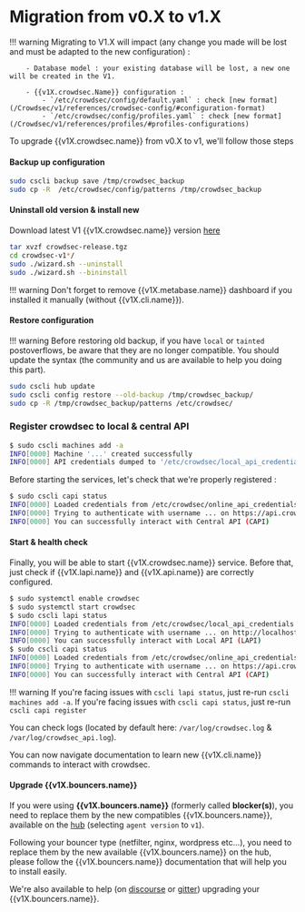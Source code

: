 # Migration from v0.X to v1.X

!!! warning
        Migrating to V1.X will impact (any change you made will be lost and must be adapted to the new configuration) :
        
        - Database model : your existing database will be lost, a new one will be created in the V1.

        - {{v1X.crowdsec.Name}} configuration :
            - `/etc/crowdsec/config/default.yaml` : check [new format](/Crowdsec/v1/references/crowdsec-config/#configuration-format)
            - `/etc/crowdsec/config/profiles.yaml` : check [new format](/Crowdsec/v1/references/profiles/#profiles-configurations)


To upgrade {{v1X.crowdsec.name}} from v0.X to v1, we'll follow those steps

#### Backup up configuration

```bash
sudo cscli backup save /tmp/crowdsec_backup
sudo cp -R  /etc/crowdsec/config/patterns /tmp/crowdsec_backup
```

#### Uninstall old version & install new 

Download latest V1 {{v1X.crowdsec.name}} version [here]({{v1X.crowdsec.download_url}})

```bash
tar xvzf crowdsec-release.tgz
cd crowdsec-v1*/
sudo ./wizard.sh --uninstall
sudo ./wizard.sh --bininstall
```

!!! warning
        Don't forget to remove {{v1X.metabase.name}} dashboard if you installed it manually (without {{v1X.cli.name}}).

#### Restore configuration

!!! warning
        Before restoring old backup, if you have `local` or `tainted` postoverflows, be aware that they are no longer compatible. You should update the syntax (the community and us are available to help you doing this part).
```bash
sudo cscli hub update
sudo cscli config restore --old-backup /tmp/crowdsec_backup/
sudo cp -R /tmp/crowdsec_backup/patterns /etc/crowdsec/
```

### Register crowdsec to local & central API

```bash
$ sudo cscli machines add -a
INFO[0000] Machine '...' created successfully 
INFO[0000] API credentials dumped to '/etc/crowdsec/local_api_credentials.yaml' 
```

Before starting the services, let's check that we're properly registered :

```bash
$ sudo cscli capi status
INFO[0000] Loaded credentials from /etc/crowdsec/online_api_credentials.yaml 
INFO[0000] Trying to authenticate with username ... on https://api.crowdsec.net/ 
INFO[0000] You can successfully interact with Central API (CAPI) 
```

#### Start & health check

Finally, you will be able to start {{v1X.crowdsec.name}} service. Before that, just check if {{v1X.lapi.name}} and {{v1X.api.name}} are correctly configured.

```bash
$ sudo systemctl enable crowdsec
$ sudo systemctl start crowdsec
$ sudo cscli lapi status
INFO[0000] Loaded credentials from /etc/crowdsec/local_api_credentials.yaml 
INFO[0000] Trying to authenticate with username ... on http://localhost:8080/ 
INFO[0000] You can successfully interact with Local API (LAPI) 
$ sudo cscli capi status
INFO[0000] Loaded credentials from /etc/crowdsec/online_api_credentials.yaml 
INFO[0000] Trying to authenticate with username ... on https://api.crowdsec.net/ 
INFO[0000] You can successfully interact with Central API (CAPI) 
```

!!! warning
        If you're facing issues with `cscli lapi status`, just re-run `cscli machines add -a`.
        If you're facing issues with `cscli capi status`, just re-run `cscli capi register`


You can check logs (located by default here: `/var/log/crowdsec.log` & `/var/log/crowdsec_api.log`).

You can now navigate documentation to learn new {{v1X.cli.name}} commands to interact with crowdsec.

#### Upgrade {{v1X.bouncers.name}}

If you were using **{{v1X.bouncers.name}}** (formerly called **blocker(s)**), you need to replace them by the new compatibles {{v1X.bouncers.name}}, available on the [hub](https://hub.crowdsec.net/browse/#bouncers) (selecting `agent version` to `v1`).

Following your bouncer type (netfilter, nginx, wordpress etc...), you need to replace them by the new available {{v1X.bouncers.name}} on the hub, please follow the {{v1X.bouncers.name}} documentation that will help you to install easily.

We're also available to help (on [discourse](https://discourse.crowdsec.net/) or [gitter](https://gitter.im/crowdsec-project/community)) upgrading your {{v1X.bouncers.name}}.